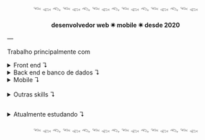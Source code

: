 <!-- <div align="left">
  <img height="180em" src="https://github-readme-stats.vercel.app/api/top-langs/?username=lucasthalless&layout=compact&langs_count=7&theme=midnight-purple"/>
</div> -->
<!-- [English](./README_en.md) 👈 -->

<div align="center">𓆝 𓆟 𓆞 𓆝 𓆟 𓆞 𓆝 𓆟 𓆞 𓆝 𓆟 𓆞 𓆝 𓆟 𓆞 𓆝 𓆟</div>

<br>

<div align="center"><strong>desenvolvedor web ✷ mobile ✷ desde 2020 </strong></div>

—

 Trabalho principalmente com

<details> 
<summary> Front end ↴</summary>
<br>

![](https://img.shields.io/badge/React%20(Hooks,%20Context)-black?style=for-the-badge&logo=react) ![TypeScript](https://img.shields.io/badge/typescript-black.svg?style=for-the-badge&logo=typescript&logoColor=%23007ACC)
![HTML5](https://img.shields.io/badge/html5-black.svg?style=for-the-badge&logo=html5&logoColor=%23E34F26) ![CSS3](https://img.shields.io/badge/css3-black.svg?style=for-the-badge&logo=css3&logoColor=%231572B6) ![TailwindCSS](https://img.shields.io/badge/tailwindcss-black.svg?style=for-the-badge&logo=tailwind-css&logoColor=%2338B2AC) ![SASS](https://img.shields.io/badge/SASS-black.svg?style=for-the-badge&logo=SASS&logoColor=hotpink)
![Jest](https://img.shields.io/badge/-jest-black?style=for-the-badge&logo=jest&logoColor=%23C21325) ![Testing-Library](https://img.shields.io/badge/-TestingLibrary-black?style=for-the-badge&logo=testing-library&logoColor=%23E33332)

</details>

<details> 
<summary> Back end e banco de dados ↴</summary>
<br>

![NodeJS](https://img.shields.io/badge/node.js-black?style=for-the-badge&logo=node.js&logoColor=6DA55F) ![PHP](https://img.shields.io/badge/php-black.svg?style=for-the-badge&logo=php&logoColor=%23777BB4) ![GraphQL](https://img.shields.io/badge/-GraphQL-black?style=for-the-badge&logo=graphql&logoColor=E10098) ![Postgres](https://img.shields.io/badge/postgres-black.svg?style=for-the-badge&logo=postgresql&logoColor=%23316192) ![MySQL](https://img.shields.io/badge/mysql-black.svg?style=for-the-badge&logo=mysql&logoColor=%2300f) ![Swagger](https://img.shields.io/badge/-Swagger-black?style=for-the-badge&logo=swagger&logoColor=%23Clojure) ![Jest](https://img.shields.io/badge/-jest-black?style=for-the-badge&logo=jest&logoColor=%23C21325)

</details>

<details> 
<summary> Mobile ↴</summary>
<br>

![React Native](https://img.shields.io/badge/react_native-%2320232a.svg?style=for-the-badge&logo=react&logoColor=%2361DAFB) ![Android Studio](https://img.shields.io/badge/Android%20Studio-3DDC84.svg?style=for-the-badge&logo=android-studio&logoColor=white)

</details>

<br>

<details> 
<summary> Outras skills ↴</summary>
<br>

![](https://img.shields.io/badge/Git%20(Github,%20Gitlab,%20GitFlow)-black?style=for-the-badge&logo=git) ![Docker](https://img.shields.io/badge/docker-black.svg?style=for-the-badge&logo=docker&logoColor=%230db7ed) ![Figma](https://img.shields.io/badge/figma-black.svg?style=for-the-badge&logo=figma&logoColor=%23F24E1E) ![Bootstrap](https://img.shields.io/badge/bootstrap-black.svg?style=for-the-badge&logo=bootstrap&logoColor=%238511FA) ![Apollo-GraphQL](https://img.shields.io/badge/-ApolloGraphQL-black?style=for-the-badge&logo=apollo-graphql&logoColor=311C87) ![Prisma](https://img.shields.io/badge/Prisma-black?style=for-the-badge&logo=Prisma&logoColor=3982CE)

</details>

  ##

<details> 
<summary> Atualmente estudando ↴</summary>
<br>

![](https://img.shields.io/badge/nextjs-black?style=for-the-badge&logo=vercel) ![Laravel](https://img.shields.io/badge/laravel-black.svg?style=for-the-badge&logo=laravel&logoColor=%23FF2D20) ![Vue.js](https://img.shields.io/badge/vuejs-black.svg?style=for-the-badge&logo=vuedotjs&logoColor=%234FC08D) ![NestJS](https://img.shields.io/badge/nestjs-black.svg?style=for-the-badge&logo=nestjs&logoColor=%23E0234E) ![Redux](https://img.shields.io/badge/redux-black.svg?style=for-the-badge&logo=redux&logoColor=%23593d88)

</details>

<!-- <br> -->

  <!-- ## -->
 
<!-- <div align="left">
  <a target="_blank" href="https://www.linkedin.com/in/lucastds/"><img height="30em" src="https://img.shields.io/badge/LinkedIn-000000?style=for-the-badge&logo=linkedin&logoColor=white" /></a>
  
</div> -->

<br>

<div align="center">𓆝 𓆟 𓆞 𓆝 𓆟 𓆞 𓆝 𓆟 𓆞 𓆝 𓆟 𓆞 𓆝 𓆟 𓆞 𓆝 𓆟</div>